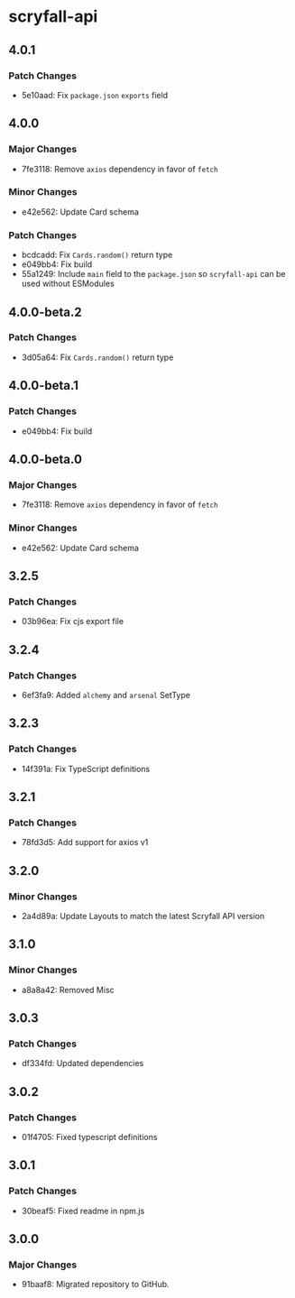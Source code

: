 # scryfall-api

## 4.0.1

### Patch Changes

- 5e10aad: Fix `package.json` `exports` field

## 4.0.0

### Major Changes

- 7fe3118: Remove `axios` dependency in favor of `fetch`

### Minor Changes

- e42e562: Update Card schema

### Patch Changes

- bcdcadd: Fix `Cards.random()` return type
- e049bb4: Fix build
- 55a1249: Include `main` field to the `package.json` so `scryfall-api` can be used without ESModules

## 4.0.0-beta.2

### Patch Changes

- 3d05a64: Fix `Cards.random()` return type

## 4.0.0-beta.1

### Patch Changes

- e049bb4: Fix build

## 4.0.0-beta.0

### Major Changes

- 7fe3118: Remove `axios` dependency in favor of `fetch`

### Minor Changes

- e42e562: Update Card schema

## 3.2.5

### Patch Changes

- 03b96ea: Fix cjs export file

## 3.2.4

### Patch Changes

- 6ef3fa9: Added `alchemy` and `arsenal` SetType

## 3.2.3

### Patch Changes

- 14f391a: Fix TypeScript definitions

## 3.2.1

### Patch Changes

- 78fd3d5: Add support for axios v1

## 3.2.0

### Minor Changes

- 2a4d89a: Update Layouts to match the latest Scryfall API version

## 3.1.0

### Minor Changes

- a8a8a42: Removed Misc

## 3.0.3

### Patch Changes

- df334fd: Updated dependencies

## 3.0.2

### Patch Changes

- 01f4705: Fixed typescript definitions

## 3.0.1

### Patch Changes

- 30beaf5: Fixed readme in npm.js

## 3.0.0

### Major Changes

- 91baaf8: Migrated repository to GitHub.
